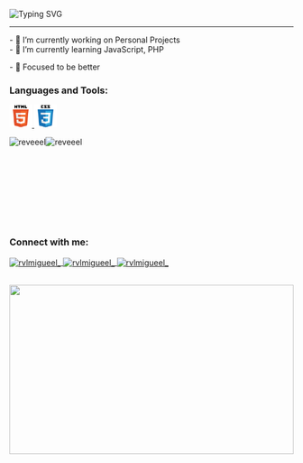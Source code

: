 ![Typing SVG](https://readme-typing-svg.demolab.com?font=monospace+Code&weight=600&size=32&pause=1000&color=800000&center=true&vCenter=true&width=1000&lines=Hi+my+name's+Miguel+Oliveira+!;Studying+to+be+a+Developer.)
<hr>
- 🔭 I’m currently working on Personal Projects <br>
- 🌱 I’m currently learning JavaScript, PHP
<p> - 🎯 Focused to be better </p>

<h3 align="left">Languages and Tools:</h3>
<p align="left"> <a href="https://www.w3.org/html/" target="_blank" rel="noreferrer"> <img src="https://raw.githubusercontent.com/devicons/devicon/master/icons/html5/html5-original-wordmark.svg" alt="html5" width="40" height="40"/> </a> <a href="https://www.w3schools.com/css/" target="_blank" rel="noreferrer"> <img src="https://raw.githubusercontent.com/devicons/devicon/master/icons/css3/css3-original-wordmark.svg" alt="css3" width="40" height="40"/> </a>  </p>


<p><img align="left" src="https://github-readme-stats.vercel.app/api?username=reveeel&theme=shadow_red&show_icons=true" alt="reveeel" /></p>

<p><img align="left" src="https://github-readme-stats.vercel.app/api/top-langs?username=reveeel&theme=shadow_red&show_icons=true&locale=en&layout=compact" alt="reveeel" /></p>
<br>
<br>
<br>
<br>
<br>
<br>
<br>
<br>
<br>
<h3 align="left">Connect with me:</h3> 
<p align="left">
<a href="https://github.com/reveeel" target="blank"> <img align="center" src="https://img.shields.io/badge/GitHub-100000?style=for-the-badge&logo=github&logoColor=white&" alt="rvlmigueel_" height="auto" width="auto" /> </a>
<a href="www.linkedin.com/in/migueloliveira-in" target="blank"> <img align="center" src="https://img.shields.io/badge/LinkedIn-0077B5?style=for-the-badge&logo=linkedin&logoColor=white" alt="rvlmigueel_" height="auto" width="auto" /> </a>
<a href="https://instagram.com/rvlmigueel_" target="blank"><img align="center" src="https://img.shields.io/badge/Instagram-E4405F?style=for-the-badge&logo=instagram&logoColor=white" alt="rvlmigueel_" height="auto" width="auto" /></a> </p>
</p>
<br>
<img src="https://i.pinimg.com/originals/15/e7/e3/15e7e300166c962d3b8a22f60b5cac9e.gif" height="300px" width="100%"> </img>
